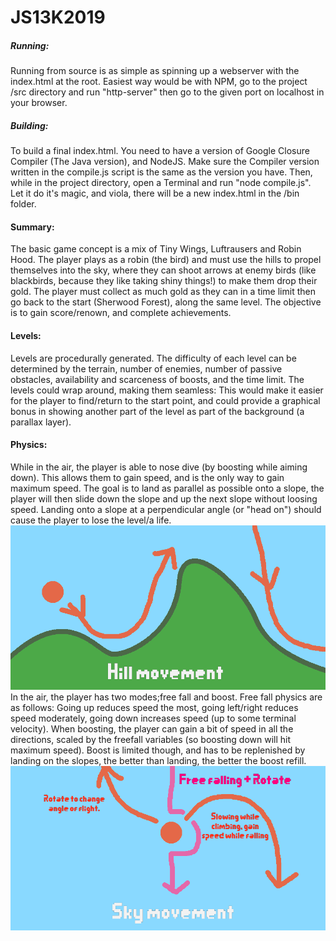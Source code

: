 # JS13K2019

##### Running:
Running from source is as simple as spinning up a webserver with the index.html at the root. Easiest way would be with NPM, go to the project /src directory and run "http-server" then go to the given port on localhost in your browser.

##### Building:
To build a final index.html. You need to have a version of Google Closure Compiler (The Java version), and NodeJS. Make sure the Compiler version written in the compile.js script is the same as the version you have. Then, while in the project directory, open a Terminal and run "node compile.js". Let it do it's magic, and viola, there will be a new index.html in the /bin folder.

#### Summary:
The basic game concept is a mix of Tiny Wings, Luftrausers and Robin Hood. The player plays as a robin (the bird) and must use the hills to propel themselves into the sky, where they can shoot arrows at enemy birds (like blackbirds, because they like taking shiny things!) to make them drop their gold. The player must collect as much gold as they can in a time limit then go back to the start (Sherwood Forest), along the same level. The objective is to gain score/renown, and complete achievements.

#### Levels:
Levels are procedurally generated. The difficulty of each level can be determined by the terrain, number of enemies, number of passive obstacles, availability and scarceness of boosts, and the time limit. The levels could wrap around, making them seamless: This would make it easier for the player to find/return to the start point, and could provide a graphical bonus in showing another part of the level as part of the background (a parallax layer).


#### Physics:
While in the air, the player is able to nose dive (by boosting while aiming down). This allows them to gain speed, and is the only way to gain maximum speed. The goal is to land as parallel as possible onto a slope, the player will then slide down the slope and up the next slope without loosing speed. Landing onto a slope at a perpendicular angle (or "head on") should cause the player to lose the level/a life.
![alt text](/images/hillmovement.png "Hill physics")
In the air, the player has two modes;free fall and boost. Free fall physics are as follows: Going up reduces speed the most, going left/right reduces speed moderately, going down increases speed (up to some terminal velocity). When boosting, the player can gain a bit of speed in all the directions, scaled by the freefall variables (so boosting down will hit maximum speed). Boost is limited though, and has to be replenished by landing on the slopes, the better than landing, the better the boost refill.
![alt text](/images/skymovement.png "Sky physics")
